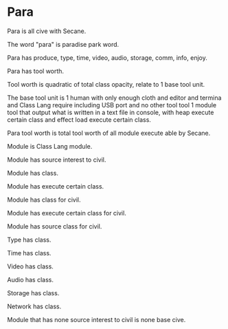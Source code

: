 # Para

Para is all cive with Secane.

The word "para" is paradise park word.

Para has produce, type, time, video, audio, storage, comm, info, enjoy.

Para has tool worth.

Tool worth is quadratic of total class opacity,
relate to 1 base tool unit.

The base tool unit is
1 human with only enough cloth and editor and termina and Class Lang require
including USB port and no other tool tool 1 module tool
that output what is written in a text file in console, with heap
execute certain class and effect load execute certain class.

Para tool worth is total tool worth of all module execute able by Secane.

Module is Class Lang module.

Module has source interest to civil.

Module has class.

Module has execute certain class.

Module has class for civil.

Module has execute certain class for civil.

Module has source class for civil.

Type has class.

Time has class.

Video has class.

Audio has class.

Storage has class.

Network has class.

Module that has none source interest to civil is none base cive.